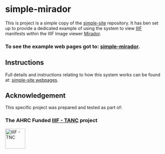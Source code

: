 # simple-mirador

This is project is a simple copy of the [simple-site](https://github.com/jpadfield/simple-site) repository. It has ben set up to provide a dedicated example of using the system to view [IIIF](https://iiif.io) manifests within the IIIF Image viewer [Mirador](https://projectmirador.org/).

### To see the example web pages got to: [simple-mirador](https://jpadfield.github.io/simple-mirador/).

## Instructions

Full details and instructions relating to how this system works can be found at: [simple-site webpages](https://jpadfield.github.io/simple-site/).

## Acknowledgement
This specific project was prepared and tested as part of:

### The AHRC Funded [IIIF - TANC](https://tanc-ahrc.github.io/IIIF-TNC) project
<img height="64px" src="https://github.com/jpadfield/simple-site/blob/master/docs/graphics/TANC - IIIF.png" alt="IIIF - TNC">
